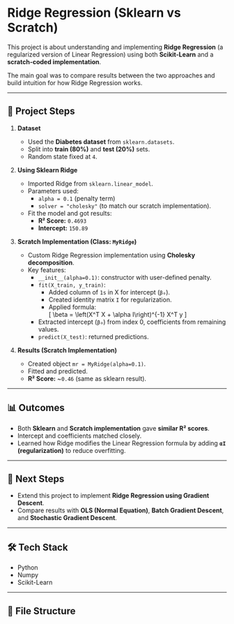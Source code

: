 # Ridge Regression (Sklearn vs Scratch)

This project is about understanding and implementing **Ridge Regression** (a regularized version of Linear Regression) using both **Scikit-Learn** and a **scratch-coded implementation**.  

The main goal was to compare results between the two approaches and build intuition for how Ridge Regression works.

---

## 📌 Project Steps

1. **Dataset**  
   - Used the **Diabetes dataset** from `sklearn.datasets`.
   - Split into **train (80%)** and **test (20%)** sets.  
   - Random state fixed at `4`.

2. **Using Sklearn Ridge**  
   - Imported Ridge from `sklearn.linear_model`.  
   - Parameters used:  
     - `alpha = 0.1` (penalty term)  
     - `solver = "cholesky"` (to match our scratch implementation).  
   - Fit the model and got results:  
     - **R² Score:** `0.4693`  
     - **Intercept:** `150.89`  

3. **Scratch Implementation (Class: `MyRidge`)**
   - Custom Ridge Regression implementation using **Cholesky decomposition**.
   - Key features:
     - `__init__(alpha=0.1)`: constructor with user-defined penalty.  
     - `fit(X_train, y_train)`:  
       - Added column of `1s` in X for intercept (`β₀`).  
       - Created identity matrix `I` for regularization.  
       - Applied formula:  
         \[
         \beta = \left(X^T X + \alpha I\right)^{-1} X^T y
         \]
     - Extracted intercept (`β₀`) from index 0, coefficients from remaining values.  
     - `predict(X_test)`: returned predictions.  

4. **Results (Scratch Implementation)**  
   - Created object `mr = MyRidge(alpha=0.1)`.  
   - Fitted and predicted.  
   - **R² Score:** ~`0.46` (same as sklearn result).  

---

## 📊 Outcomes

- Both **Sklearn** and **Scratch implementation** gave **similar R² scores**.  
- Intercept and coefficients matched closely.  
- Learned how Ridge modifies the Linear Regression formula by adding **`αI` (regularization)** to reduce overfitting.  

---

## 🚀 Next Steps

- Extend this project to implement **Ridge Regression using Gradient Descent**.  
- Compare results with **OLS (Normal Equation)**, **Batch Gradient Descent**, and **Stochastic Gradient Descent**.

---

## 🛠️ Tech Stack

- Python  
- Numpy  
- Scikit-Learn  

---

## 📂 File Structure

